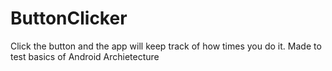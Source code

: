 # ButtonClicker
Click the button and the app will keep track of how times you do it.
Made to test basics of Android Archietecture 
